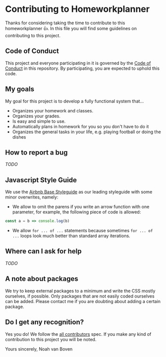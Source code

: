 # Contributing to Homeworkplanner

Thanks for considering taking the time to contribute to this homeworkplanner :thumbsup:. In this file you will find some guidelines on
contributing to this project.

## Code of Conduct
This project and everyone participating in it is governed by the [Code of Conduct](https://github.com/nobobo1234/homeworkplanner/blob/master/CODE_OF_CONDUCT.md) in this repository. 
By participating, you are expected to uphold this code.

## My goals
My goal for this project is to develop a fully functional system that...
- Organizes your homework and classes.
- Organizes your grades.
- Is easy and simple to use.
- Automatically plans in homework for you so you don't have to do it
- Organizes the general tasks in your life, e.g. playing football or doing the dishes

## How to report a bug
_TODO_

## Javascript Style Guide
We use the [Airbnb Base Styleguide](https://github.com/airbnb/javascript/tree/master/packages/eslint-config-airbnb-base) as our leading styleguide with some minor overwrites, namely:
- We allow to omit the parens if you write an arrow function with one parameter, for example, the following piece of code is allowed:
```js
const a = b => console.log(b)
```
- We allow `for ... of ...` statements because sometimes `for ... of ...` loops look much better than standard array iterations.

## Where can I ask for help
_TODO_

## A note about packages
We try to keep external packages to a minimum and write the CSS mostly ourselves, if possible. Only packages that are not easily
coded ourselves can be added. Please contact me if you are doubting about adding a certain package.

## Do I get any recognition?
Yes you do! We follow the [all contributors](https://github.com/all-contributors/all-contributors) spec. If you make any kind of contribution to this project you will be noted.

Yours sincerely,
Noah van Boven
